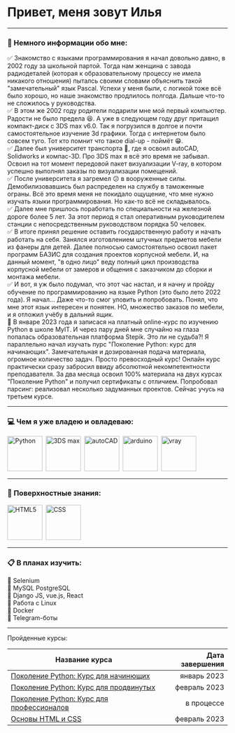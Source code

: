 # Привет, меня зовут Илья 
___
### :floppy_disk: Немного информации обо мне:
:white_check_mark: Знакомство с языками программирования я начал довольно давно, в 2002 году за школьной партой. Тогда нам женщина с завода радиодеталей (которая к образовательному процессу не имела никакого отношения) пыталсь своими словами объяснить такой "замечательный" язык Pascal. Успехи у меня были, с логикой тоже всё было хорошо, но наше знакомство продлилось полгода. Дальше что-то не сложилось у руководства.\
:white_check_mark: В этом же 2002 году родители подарили мне мой первый компьютер. Радости не было предела :satisfied:. А уже в следующем году друг притащил компакт-диск с 3DS max v6.0. Так я погрузился в долгое и почти самостоятельное изучение 3d графики. Тогда с интернетом было совсем туго. Тот кто помнит что такое dial-up - поймёт :grin:.\
✅ Далее был университет транспорта 🚆, где я освоил autoCAD, Solidworks и компас-3D. Про 3DS max я всё это время не забывал. Освоил на тот момент передовой пакет визуализации V-ray, в котором успешно выполнял заказы по визуализации помещений.\
✅ После университета я загремел :confused: в вооруженные силы. Демобилизовавшись был распределен на службу в таможенные ограны. Всё это время меня не покидало ощущение, что мне нужно изучать языки программирования. Но как-то  всё не складывалось.\
✅ Далее мне пришлось поработать по специальности на железной дороге более 5 лет. За этот период я стал оперативным руководителем станции с непосредственным руководством порядка 50 человек. \
✅ В итоге принял решение оставить государственную работу и начать работать на себя. Занялся изготовлением штучных предметов мебели из фанеры для детей. Далее полносью самостоятельно освоил пакет программ БАЗИС для создания проектов корпусной мебели. И, на данный момент, "в одно лицо" веду полный цикл производства корпусной мебели от замеров и общения с заказчиком до сборки и монтажа мебели.\
✅ И вот, я уж было подумал, что этот час настал, и я начну и пройду обучение по программированию на языке Python (это было лето 2022 года). Я начал... Даже что-то смог уловить и попробовать. Понял, что мне этот язык интересен и понятен. НО, множество заказов по мебели, и я отложил учёбу в дальний ящик.\
🐍 В январе 2023 года я записася на платный online-курс по изучению Python в школе MyIT. И через пару дней мне случайно на глаза попалась образовательная платформа Stepik. Это ли не судьба?! Я параллельно начал изучать пурс "Поколение Python: курс для начинающих". Замечательная и дозированная подача материала, огромное количество задач. Просто превосходный курс! Онлайн курс практически сразу забросил ввиду абсолютной некомпетентности преподавателя. За два месяца освоил 100% материала на двух курсах "Поколение Python" и получил сертификаты с отличием. Попробовал парсинг: реализовал несколько задуманных проектов. Сейчас учусь на третьем курсе. 
___
### :computer: Чем я уже владею и овладеваю:

<div dir="auto">
  <a target="_blank" rel="noopener noreferrer" href="https://github.com/Barmatuhin-Kent/icons/blob/main/icons/icons8-питон-480.png"><img src="https://github.com/Barmatuhin-Kent/icons/blob/main/icons/icons8-питон-480.png" title="Python" alt="Python" width="80" height="80" style="max-width: 100%;"></a>&nbsp; 
  <a target="_blank" rel="noopener noreferrer" href="https://github.com/Barmatuhin-Kent/icons/blob/main/icons/icons8-3ds-max-480.png"><img src="https://github.com/Barmatuhin-Kent/icons/blob/main/icons/icons8-3ds-max-480.png" title="3DS max" alt="3DS max" width="80" height="80" style="max-width: 100%;"></a>&nbsp;
    <a target="_blank" rel="noopener noreferrer" href="https://github.com/Barmatuhin-Kent/icons/blob/main/icons/icons8-autocad-480.png"><img src="https://github.com/Barmatuhin-Kent/icons/blob/main/icons/icons8-autocad-480.png" title="autoCAD" alt="autoCAD" width="80" height="80" style="max-width: 100%;"></a>&nbsp;
      <a target="_blank" rel="noopener noreferrer" href="https://github.com/Barmatuhin-Kent/icons/blob/main/icons/icons8-arduino-480.png"><img src="https://github.com/Barmatuhin-Kent/icons/blob/main/icons/icons8-arduino-480.png" title="arduino" alt="arduino" width="80" height="80" style="max-width: 100%;"></a>&nbsp;
      <a target="_blank" rel="noopener noreferrer" href="https://github.com/Barmatuhin-Kent/icons/blob/main/icons/vray.png"><img src="https://github.com/Barmatuhin-Kent/icons/blob/main/icons/vray.png" title="vray" alt="vray" width="80" height="80" style="max-width: 100%;"></a>&nbsp;
</div>

___

### :seedling: Поверхностные знания:
<div dir="auto">
  <a target="_blank" rel="noopener noreferrer" href="https://github.com/Barmatuhin-Kent/icons/blob/main/icons/icons8-html-5-480.png"><img src="https://github.com/Barmatuhin-Kent/icons/blob/main/icons/icons8-html-5-480.png" title="HTML5" alt="HTML5" width="80" height="80" style="max-width: 100%;"></a>&nbsp; 
  <a target="_blank" rel="noopener noreferrer" href="https://github.com/Barmatuhin-Kent/icons/blob/main/icons/icons8-css3-480.png"><img src="https://github.com/Barmatuhin-Kent/icons/blob/main/icons/icons8-css3-480.png" title="CSS" alt="CSS" width="80" height="80" style="max-width: 100%;"></a>&nbsp;   
</div>

___

### :clipboard: В планах изучить:
📌 Selenium\
📌 MySQL PostgreSQL\
📌 Django JS, vue.js, React\
📌 Работа с Linux\
📌 Docker\
📌 Telegram-боты

___

Пройденные курсы:

|Название курса|Дата завершения|
|---|---:|
|[Поколение Python: Курс для начинющих](https://stepik.org/course/58852/syllabus)|январь 2023|
|[Поколение Python: Курс для продвинутых](https://stepik.org/course/68343/syllabus)|февраль 2023|
|[Поколение Python: Курс для профессионалов](https://stepik.org/course/82541/syllabus)|в процессе|
|[Основы HTML и CSS](https://stepik.org/course/52164/syllabus)|февраль 2023|

